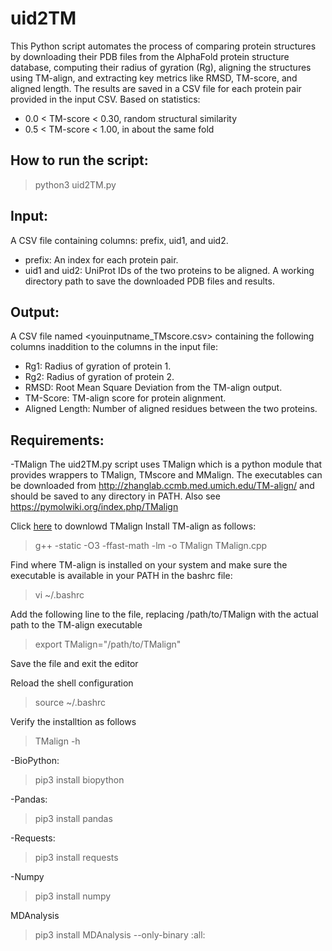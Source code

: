 # uid2TM
This Python script automates the process of comparing protein structures by downloading their PDB files from the AlphaFold protein structure database, computing their radius of gyration (Rg), aligning the structures using TM-align, and extracting key metrics like RMSD, TM-score, and aligned length. The results are saved in a CSV file for each protein pair provided in the input CSV. Based on statistics:
- 0.0 < TM-score < 0.30, random structural similarity              
- 0.5 < TM-score < 1.00, in about the same fold                   

## How to run the script:
> python3 uid2TM.py

## Input:
A CSV file containing columns: prefix, uid1, and uid2.
- prefix: An index for each protein pair.
- uid1 and uid2: UniProt IDs of the two proteins to be aligned.
A working directory path to save the downloaded PDB files and results.

## Output:
A CSV file named <youinputname_TMscore.csv> containing the following columns inaddition to the columns in the input file:
- Rg1: Radius of gyration of protein 1.
- Rg2: Radius of gyration of protein 2.
- RMSD: Root Mean Square Deviation from the TM-align output.
- TM-Score: TM-align score for protein alignment.
- Aligned Length: Number of aligned residues between the two proteins.

## Requirements:
-TMalign
The uid2TM.py script uses TMalign which is a python module that provides wrappers to TMalign, TMscore and MMalign.
The executables can be downloaded from http://zhanglab.ccmb.med.umich.edu/TM-align/ and should be saved to any directory in PATH. 
Also see https://pymolwiki.org/index.php/TMalign

Click [here](https://zhanggroup.org/TM-align/TMalign.cpp) to downlowd TMalign 
Install TM-align as follows:
> g++ -static -O3 -ffast-math -lm -o TMalign TMalign.cpp 

Find where TM-align is installed on your system and make sure the executable is available in your PATH in the bashrc file:
> vi ~/.bashrc

Add the following line to the file, replacing /path/to/TMalign with the actual path to the TM-align executable
> export TMalign="/path/to/TMalign"

Save the file and exit the editor

Reload the shell configuration
> source ~/.bashrc

Verify the installtion as follows
> TMalign -h

-BioPython:
> pip3 install biopython

-Pandas:
> pip3 install pandas

-Requests:
> pip3 install requests

-Numpy
> pip3 install numpy

MDAnalysis
>pip3 install MDAnalysis --only-binary :all:
